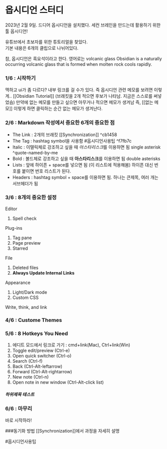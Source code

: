 # 옵시디언 스터디

2023년 2월 9일.  드디어 옵시디언을 설치했다.
세컨 브레인을 만드는데 활용하기 위한 툴 옵시디언!

유튜브에서 초보자를 위한 튜토리얼을 찾았다.  
기본 내용은 6개의 클립으로 나뉘어있다.

참, 옵시디언은 흑요석이라고 한다.  영어로는 volcanic glass
Obsidian is a naturally occurring volcanic glass that is formed when molten rock cools rapidly.


### 1/6 : 시작하기
맥하고 ui가 좀 다르다?
내부 링크를 걸 수가 있다.  즉 옵시디언 관련 메모를 보려면 이렇게..  [[Obsidian Tutorial]]  (브래킷을 2개 적으면 후보가 나타남. 지금은 스스로를 써넣었슴)
만약에 없는 메모를 만들고 싶으면 아무거나 적으면 메모가 생겨남
즉, [[없는 메모]] 이렇게 하면 클릭하는 순간 없는 메모가 생겨난다.

### 2/6 : Markdown 작성에서 중요한 6개의 중요한 점
- The Link : 2개의 브래킷 [[Synchronization]]  ^cb1458
- The Tag :  hashtag symbol을 사용함 #옵시디언사용팁   ^f7fb7c
- Italic : 이탤릭체로 강조하고 싶을 때 *아스타리스크*를 이용하면 됨 single asterisk ^quote-named-by-me
- Bold :  볼드체로 강조하고 싶을 때 **아스타리스크**를 이용하면 됨 double asterisks
- Lists :  앞에 하이픈 + space를 넣으면 됨 (이 리스트에 적용해봄)  하이픈 대신 번호를 붙이면 번호 리스트가 된다.
- Headers : hashtag symbol + space를 이용하면 됨. 하나는 큰제목, 여러 개는 서브헤더가 됨

### 3/6 : 8개의 중요한 설정
Editor  
1. Spell check

Plug-ins
1. Tag pane
2. Page preview
3. Starred

File
1. Deleted files
2. **Always Update Internal Links**

Appearance
1. Light/Dark mode
2. Custom CSS

Write, think, and link

### 4/6 : Custome Themes

### 5/6 : 8 Hotkeys You Need
1. 에디트 모드에서 링크로 가기 : cmd+link(Mac), Ctrl+link(Win)
2. Toggle edit/preview (Ctrl-e)
3. Open quick switcher (Ctrl-o)
4. Search (Ctrl-f)
5. Back (Ctrl-Alt-leftarrow)
6. Forward (Ctrl-Alt-rightarrow)
7. New note (Ctrl-n)
8. Open note in new window (Ctrl-Alt-click list)
##### 하위제목 테스트


### 6/6 : 마무리
바로 시작하라!

###동기화 방법
[[Synchronization]]에서 과정을 자세히 설명



#옵시디언사용팁